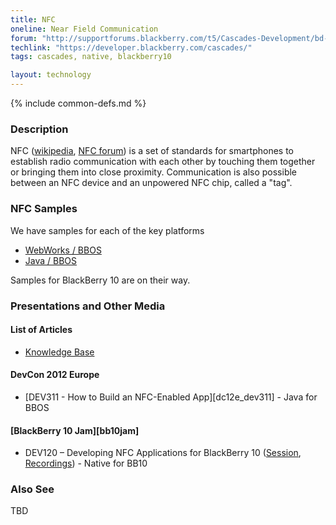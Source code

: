 ```yaml
---
title: NFC
oneline: Near Field Communication
forum: "http://supportforums.blackberry.com/t5/Cascades-Development/bd-p/Cascades"
techlink: "https://developer.blackberry.com/cascades/"
tags: cascades, native, blackberry10

layout: technology
---
```

{% include common-defs.md %}

### Description
NFC
([wikipedia](http://en.wikipedia.org/wiki/Near_field_communication),
[NFC forum](http://www.nfc-forum.org/home))
is a set of standards for
smartphones to establish radio communication with each other by touching them together
or bringing them into close proximity.
Communication is also possible between an NFC device and an unpowered NFC chip, called a "tag".

### NFC Samples

We have samples for each of the key platforms

* [WebWorks / BBOS](https://github.com/blackberry/WebWorks-Community-APIs/tree/master/Smartphone/NFC)
* [Java / BBOS](https://github.com/blackberry/Samples-for-Java/tree/master/NFC)

Samples for BlackBerry 10 are on their way.


### Presentations and Other Media

#### List of Articles

* [Knowledge Base](http://supportforums.blackberry.com/t5/Java-Development/NFC-Article-and-Code-Index/ta-p/1538775)

#### DevCon 2012 Europe

* [DEV311 - How to Build an NFC-Enabled App][dc12e_dev311] - Java for BBOS


#### [BlackBerry 10 Jam][bb10jam]

* DEV120 – Developing NFC Applications for BlackBerry 10
([Session](https://bbworld.blackberryconferences.net/2012/scheduler/sessionDetails.do?SESSION_ID=DEV120),
[Recordings](http://blackberrydevcon.eventmystro.com/em/presentation-details/auid/691 "Requires Registration")) - Native for BB10


### Also See
TBD

